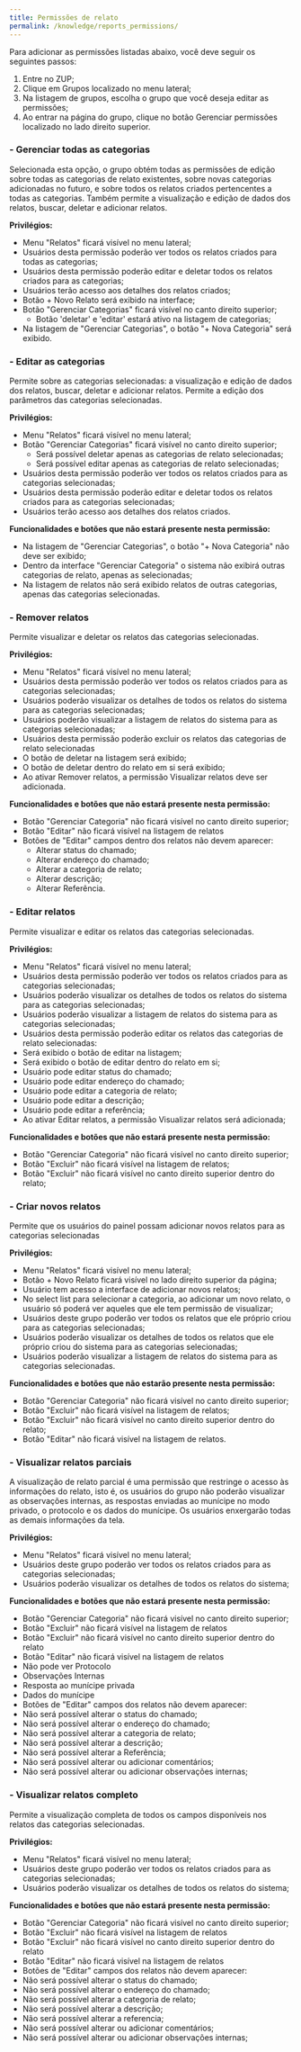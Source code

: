 ```yaml
---
title: Permissões de relato
permalink: /knowledge/reports_permissions/
---
```


Para adicionar as permissões listadas abaixo, você deve seguir os seguintes passos:
1. Entre no ZUP;
2. Clique em Grupos localizado no menu lateral;
3. Na listagem de grupos, escolha o grupo que você deseja editar as permissões;
4. Ao entrar na página do grupo, clique no botão Gerenciar permissões localizado no lado direito superior.

### - Gerenciar todas as categorias
Selecionada esta opção, o grupo obtém todas as permissões de edição sobre todas as categorias de relato existentes, sobre novas categorias adicionadas no futuro, e sobre todos os relatos criados pertencentes a todas as categorias. Também permite a visualização e edição de dados dos relatos, buscar, deletar e adicionar relatos.

**Privilégios:**
* Menu "Relatos" ficará visível no menu lateral;
* Usuários desta permissão poderão ver todos os relatos criados para todas as categorias;
* Usuários desta permissão poderão editar e deletar todos os relatos criados para as categorias;
* Usuários terão acesso aos detalhes dos relatos criados;
* Botão + Novo Relato será exibido na interface;
* Botão "Gerenciar Categorias" ficará visível no canto direito superior;
  * Botão 'deletar' e 'editar' estará ativo na listagem de categorias;
* Na listagem de "Gerenciar Categorias", o botão "+ Nova Categoria" será exibido.

### - Editar as categorias
Permite sobre as categorias selecionadas: a visualização e edição de dados dos relatos, buscar, deletar e adicionar relatos. Permite a edição dos parâmetros das categorias selecionadas.

**Privilégios:**
* Menu "Relatos" ficará visível no menu lateral;
* Botão "Gerenciar Categorias" ficará visível no canto direito superior;
  * Será possível deletar apenas as categorias de relato selecionadas;
  * Será possível editar apenas as categorias de relato selecionadas;
* Usuários desta permissão poderão ver todos os relatos criados para as categorias selecionadas;
* Usuários desta permissão poderão editar e deletar todos os relatos criados para as categorias selecionadas;
* Usuários terão acesso aos detalhes dos relatos criados.

**Funcionalidades e botões que não estará presente nesta permissão:**
* Na listagem de "Gerenciar Categorias", o botão "+ Nova Categoria" não deve ser exibido;
* Dentro da interface "Gerenciar Categoria" o sistema não exibirá outras categorias de relato, apenas as selecionadas;
* Na listagem de relatos não será exibido relatos de outras categorias, apenas das categorias selecionadas.

### - Remover relatos
Permite visualizar e deletar os relatos das categorias selecionadas.

**Privilégios:**
* Menu "Relatos" ficará visível no menu lateral;
* Usuários desta permissão poderão ver todos os relatos criados para as categorias selecionadas;
* Usuários poderão visualizar os detalhes de todos os relatos do sistema para as categorias selecionadas;
* Usuários poderão visualizar a listagem de relatos do sistema para as categorias selecionadas;
* Usuários desta permissão poderão excluir os relatos das categorias de relato selecionadas
* O botão de deletar na listagem será exibido;
* O botão de deletar dentro do relato em si será exibido;
* Ao ativar Remover relatos, a permissão Visualizar relatos deve ser adicionada.

**Funcionalidades e botões que não estará presente nesta permissão:**
* Botão "Gerenciar Categoria" não ficará visível no canto direito superior;
* Botão "Editar" não ficará visível na listagem de relatos
* Botões de "Editar" campos dentro dos relatos não devem aparecer:
  * Alterar status do chamado;
  * Alterar endereço do chamado;
  * Alterar a categoria de relato;
  * Alterar descrição;
  * Alterar Referência.

### - Editar relatos

Permite visualizar e editar os relatos das categorias selecionadas.

**Privilégios:**
* Menu "Relatos" ficará visível no menu lateral;
* Usuários desta permissão poderão ver todos os relatos criados para as categorias selecionadas;
* Usuários poderão visualizar os detalhes de todos os relatos do sistema para as categorias selecionadas;
* Usuários poderão visualizar a listagem de relatos do sistema para as categorias selecionadas;
* Usuários desta permissão poderão editar os relatos das categorias de relato selecionadas:
* Será exibido o botão de editar na listagem;
* Será exibido o botão de editar dentro do relato em si;
* Usuário pode editar status do chamado;
* Usuário pode editar endereço do chamado;
* Usuário pode editar a categoria de relato;
* Usuário pode editar a descrição;
* Usuário pode editar a referência;
* Ao ativar Editar relatos, a permissão Visualizar relatos será adicionada;

**Funcionalidades e botões que não estará presente nesta permissão:**
* Botão "Gerenciar Categoria" não ficará visível no canto direito superior;
* Botão "Excluir" não ficará visível na listagem de relatos;
* Botão "Excluir" não ficará visível no canto direito superior dentro do relato;

### - Criar novos relatos
Permite que os usuários do painel possam adicionar novos relatos para as categorias selecionadas

**Privilégios:**
* Menu "Relatos" ficará visível no menu lateral;
* Botão + Novo Relato ficará visível no lado direito superior da página;
* Usuário tem acesso a interface de adicionar novos relatos;
* No select list para selecionar a categoria, ao adicionar um novo relato, o usuário só poderá ver aqueles que ele tem permissão de visualizar;
* Usuários deste grupo poderão ver todos os relatos que ele próprio criou para as categorias selecionadas;
* Usuários poderão visualizar os detalhes de todos os relatos que ele próprio criou do sistema para as categorias selecionadas;
* Usuários poderão visualizar a listagem de relatos do sistema para as categorias selecionadas.

**Funcionalidades e botões que não estarão presente nesta permissão:**
* Botão "Gerenciar Categoria" não ficará visível no canto direito superior;
* Botão "Excluir" não ficará visível na listagem de relatos;
* Botão "Excluir" não ficará visível no canto direito superior dentro do relato;
* Botão "Editar" não ficará visível na listagem de relatos.

### - Visualizar relatos parciais
A visualização de relato parcial é uma permissão que restringe o acesso às informações do relato, isto é, os usuários do grupo não poderão visualizar as observações internas, as respostas enviadas ao munícipe no modo privado, o protocolo e os dados do munícipe. Os usuários enxergarão todas as demais informações da tela.

**Privilégios:**
* Menu "Relatos" ficará visível no menu lateral;
* Usuários deste grupo poderão ver todos os relatos criados para as categorias selecionadas;
* Usuários poderão visualizar os detalhes de todos os relatos do sistema;

**Funcionalidades e botões que não estará presente nesta permissão:**
* Botão "Gerenciar Categoria" não ficará visível no canto direito superior;
* Botão "Excluir" não ficará visível na listagem de relatos
* Botão "Excluir" não ficará visível no canto direito superior dentro do relato
* Botão "Editar" não ficará visível na listagem de relatos
* Não pode ver Protocolo
* Observações Internas
* Resposta ao munícipe privada
* Dados do munícipe
* Botões de "Editar" campos dos relatos não devem aparecer:
* Não será possível alterar o status do chamado;
* Não será possível alterar o endereço do chamado;
* Não será possível alterar a categoria de relato;
* Não será possível alterar a descrição;
* Não será possível alterar a Referência;
* Não será possível alterar ou adicionar comentários;
* Não será possível alterar ou adicionar observações internas;

### - Visualizar relatos completo
Permite a visualização completa de todos os campos disponíveis nos relatos das categorias selecionadas.

**Privilégios:**
* Menu "Relatos" ficará visível no menu lateral;
* Usuários deste grupo poderão ver todos os relatos criados para as categorias selecionadas;
* Usuários poderão visualizar os detalhes de todos os relatos do sistema;

**Funcionalidades e botões que não estará presente nesta permissão:**
* Botão "Gerenciar Categoria" não ficará visível no canto direito superior;
* Botão "Excluir" não ficará visível na listagem de relatos
* Botão "Excluir" não ficará visível no canto direito superior dentro do relato
* Botão "Editar" não ficará visível na listagem de relatos
* Botões de "Editar" campos dos relatos não devem aparecer:
* Não será possível alterar o status do chamado;
* Não será possível alterar o endereço do chamado;
* Não será possível alterar a categoria de relato;
* Não será possível alterar a descrição;
* Não será possível alterar a referencia;
* Não será possível alterar ou adicionar comentários;
* Não será possível alterar ou adicionar observações internas;
